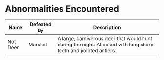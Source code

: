 # Abnormalities Encountered

Name | Defeated By | Description
------------ | ------------- | -------------
Not Deer | Marshal | A large, carniverous deer that would hunt during the night. Attacked with long sharp teeth and pointed antlers.

